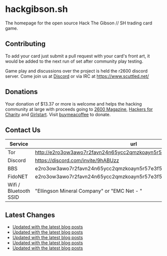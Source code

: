 # hackgibson.sh
The homepage for the open source Hack The Gibson // SH trading card game.


## Contributing

To add your card just submit a pull request with your card's front art, it would be added to the next run of set after community play testing.

Game play and discussions over the project is held the r2600 discord server. Come join us at [Discord](https://discord.com/invite/9hABUzz) or via IRC at https://www.scuttled.net/


## Donations

Your donation of $13.37 or more is welcome and helps the hacking community at large with proceeds going to [2600 Magazine](https://2600.com/), [Hackers for Charity](https://hackersforcharity.org) and [Girlstart](https://girlstart.org).  Visit [buymeacoffee](https://www.buymeacoffee.com/hackgibson.sh) to donate.


## Contact Us

Service | url
-|-
Tor | http://e2ro3ow3awo7r2favn24n65ycc2qmzkoayn5r57e3f56nvjwdcgg32ad.onion
Discord | https://discord.com/invite/9hABUzz
BBS | e2ro3ow3awo7r2favn24n65ycc2qmzkoayn5r57e3f56nvjwdcgg32ad.onion:23
FidoNET | e2ro3ow3awo7r2favn24n65ycc2qmzkoayn5r57e3f56nvjwdcgg32ad.onion:24554
Wifi / Bluetooth SSID | "Ellingson Mineral Company" or "EMC Net - <fidonet address>"

## Latest Changes
<!-- BLOG-POST-LIST:START -->
- [Updated with the latest blog posts](https://github.com/DFW2600/hackgibson.sh/commit/8a04e2b9dc23c218c685fd22663f6984bf375d50)
- [Updated with the latest blog posts](https://github.com/DFW2600/hackgibson.sh/commit/2cfdc8059da1dd87c8222c90c3dcda6eba3b3b66)
- [Updated with the latest blog posts](https://github.com/DFW2600/hackgibson.sh/commit/5ff108720fea44d91cffb59dd70fc4f7b72cfdaf)
- [Updated with the latest blog posts](https://github.com/DFW2600/hackgibson.sh/commit/208b62b462f27f38a2e4cd5220f39cb100f27339)
- [Updated with the latest blog posts](https://github.com/DFW2600/hackgibson.sh/commit/c66858a4a3cf33b4e163fdac872ebf4f3ad84acf)
<!-- BLOG-POST-LIST:END -->
